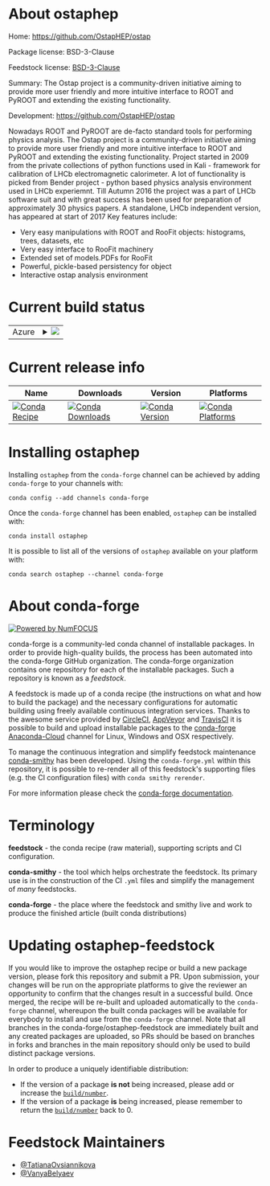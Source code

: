 About ostaphep
==============

Home: https://github.com/OstapHEP/ostap

Package license: BSD-3-Clause

Feedstock license: [BSD-3-Clause](https://github.com/conda-forge/ostaphep-feedstock/blob/master/LICENSE.txt)

Summary: The Ostap project is a community-driven
initiative aiming to provide more user friendly and more intuitive interface
to ROOT and PyROOT and extending the existing functionality.


Development: https://github.com/OstapHEP/ostap

Nowadays ROOT and PyROOT are de-facto standard tools for performing physics analysis.
The Ostap project is a community-driven initiative aiming to provide more user friendly
and more intuitive interface to ROOT and PyROOT and extending the existing functionality.
Project started in 2009 from the private collections of python functions
used in Kali - framework for calibration of LHCb electromagnetic calorimeter.
A lot of functionality is picked from Bender project - python based physics analysis environment used in LHCb experiemnt.
Till Autumn 2016 the project was a part of LHCb software suit and with great success has been used
for preparation of approximately 30 physics papers. A standalone, LHCb independent version, has appeared at start of 2017
Key features include:
 * Very easy manipulations with ROOT and RooFit objects: histograms, trees, datasets, etc
 * Very easy interface to RooFit machinery
 * Extended set of models.PDFs for RooFit
 * Powerful, pickle-based persistency for object
 * Interactive ostap analysis environment


Current build status
====================


<table>
    
  <tr>
    <td>Azure</td>
    <td>
      <details>
        <summary>
          <a href="https://dev.azure.com/conda-forge/feedstock-builds/_build/latest?definitionId=6662&branchName=master">
            <img src="https://dev.azure.com/conda-forge/feedstock-builds/_apis/build/status/ostaphep-feedstock?branchName=master">
          </a>
        </summary>
        <table>
          <thead><tr><th>Variant</th><th>Status</th></tr></thead>
          <tbody><tr>
              <td>linux_64_python3.6.____cpython</td>
              <td>
                <a href="https://dev.azure.com/conda-forge/feedstock-builds/_build/latest?definitionId=6662&branchName=master">
                  <img src="https://dev.azure.com/conda-forge/feedstock-builds/_apis/build/status/ostaphep-feedstock?branchName=master&jobName=linux&configuration=linux_64_python3.6.____cpython" alt="variant">
                </a>
              </td>
            </tr><tr>
              <td>linux_64_python3.7.____cpython</td>
              <td>
                <a href="https://dev.azure.com/conda-forge/feedstock-builds/_build/latest?definitionId=6662&branchName=master">
                  <img src="https://dev.azure.com/conda-forge/feedstock-builds/_apis/build/status/ostaphep-feedstock?branchName=master&jobName=linux&configuration=linux_64_python3.7.____cpython" alt="variant">
                </a>
              </td>
            </tr><tr>
              <td>linux_64_python3.8.____cpython</td>
              <td>
                <a href="https://dev.azure.com/conda-forge/feedstock-builds/_build/latest?definitionId=6662&branchName=master">
                  <img src="https://dev.azure.com/conda-forge/feedstock-builds/_apis/build/status/ostaphep-feedstock?branchName=master&jobName=linux&configuration=linux_64_python3.8.____cpython" alt="variant">
                </a>
              </td>
            </tr>
          </tbody>
        </table>
      </details>
    </td>
  </tr>
</table>

Current release info
====================

| Name | Downloads | Version | Platforms |
| --- | --- | --- | --- |
| [![Conda Recipe](https://img.shields.io/badge/recipe-ostaphep-green.svg)](https://anaconda.org/conda-forge/ostaphep) | [![Conda Downloads](https://img.shields.io/conda/dn/conda-forge/ostaphep.svg)](https://anaconda.org/conda-forge/ostaphep) | [![Conda Version](https://img.shields.io/conda/vn/conda-forge/ostaphep.svg)](https://anaconda.org/conda-forge/ostaphep) | [![Conda Platforms](https://img.shields.io/conda/pn/conda-forge/ostaphep.svg)](https://anaconda.org/conda-forge/ostaphep) |

Installing ostaphep
===================

Installing `ostaphep` from the `conda-forge` channel can be achieved by adding `conda-forge` to your channels with:

```
conda config --add channels conda-forge
```

Once the `conda-forge` channel has been enabled, `ostaphep` can be installed with:

```
conda install ostaphep
```

It is possible to list all of the versions of `ostaphep` available on your platform with:

```
conda search ostaphep --channel conda-forge
```


About conda-forge
=================

[![Powered by NumFOCUS](https://img.shields.io/badge/powered%20by-NumFOCUS-orange.svg?style=flat&colorA=E1523D&colorB=007D8A)](http://numfocus.org)

conda-forge is a community-led conda channel of installable packages.
In order to provide high-quality builds, the process has been automated into the
conda-forge GitHub organization. The conda-forge organization contains one repository
for each of the installable packages. Such a repository is known as a *feedstock*.

A feedstock is made up of a conda recipe (the instructions on what and how to build
the package) and the necessary configurations for automatic building using freely
available continuous integration services. Thanks to the awesome service provided by
[CircleCI](https://circleci.com/), [AppVeyor](https://www.appveyor.com/)
and [TravisCI](https://travis-ci.com/) it is possible to build and upload installable
packages to the [conda-forge](https://anaconda.org/conda-forge)
[Anaconda-Cloud](https://anaconda.org/) channel for Linux, Windows and OSX respectively.

To manage the continuous integration and simplify feedstock maintenance
[conda-smithy](https://github.com/conda-forge/conda-smithy) has been developed.
Using the ``conda-forge.yml`` within this repository, it is possible to re-render all of
this feedstock's supporting files (e.g. the CI configuration files) with ``conda smithy rerender``.

For more information please check the [conda-forge documentation](https://conda-forge.org/docs/).

Terminology
===========

**feedstock** - the conda recipe (raw material), supporting scripts and CI configuration.

**conda-smithy** - the tool which helps orchestrate the feedstock.
                   Its primary use is in the construction of the CI ``.yml`` files
                   and simplify the management of *many* feedstocks.

**conda-forge** - the place where the feedstock and smithy live and work to
                  produce the finished article (built conda distributions)


Updating ostaphep-feedstock
===========================

If you would like to improve the ostaphep recipe or build a new
package version, please fork this repository and submit a PR. Upon submission,
your changes will be run on the appropriate platforms to give the reviewer an
opportunity to confirm that the changes result in a successful build. Once
merged, the recipe will be re-built and uploaded automatically to the
`conda-forge` channel, whereupon the built conda packages will be available for
everybody to install and use from the `conda-forge` channel.
Note that all branches in the conda-forge/ostaphep-feedstock are
immediately built and any created packages are uploaded, so PRs should be based
on branches in forks and branches in the main repository should only be used to
build distinct package versions.

In order to produce a uniquely identifiable distribution:
 * If the version of a package **is not** being increased, please add or increase
   the [``build/number``](https://docs.conda.io/projects/conda-build/en/latest/resources/define-metadata.html#build-number-and-string).
 * If the version of a package **is** being increased, please remember to return
   the [``build/number``](https://docs.conda.io/projects/conda-build/en/latest/resources/define-metadata.html#build-number-and-string)
   back to 0.

Feedstock Maintainers
=====================

* [@TatianaOvsiannikova](https://github.com/TatianaOvsiannikova/)
* [@VanyaBelyaev](https://github.com/VanyaBelyaev/)

